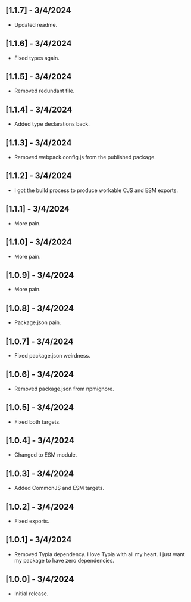 ## [1.1.7] - 3/4/2024
- Updated readme.

## [1.1.6] - 3/4/2024
- Fixed types again.

## [1.1.5] - 3/4/2024
- Removed redundant file.

## [1.1.4] - 3/4/2024
- Added type declarations back.

## [1.1.3] - 3/4/2024
- Removed webpack.config.js from the published package.

## [1.1.2] - 3/4/2024
- I got the build process to produce workable CJS and ESM exports.

## [1.1.1] - 3/4/2024
- More pain.

## [1.1.0] - 3/4/2024
- More pain.

## [1.0.9] - 3/4/2024
- More pain.

## [1.0.8] - 3/4/2024
- Package.json pain.

## [1.0.7] - 3/4/2024
- Fixed package.json weirdness.

## [1.0.6] - 3/4/2024
- Removed package.json from npmignore.

## [1.0.5] - 3/4/2024
- Fixed both targets.

## [1.0.4] - 3/4/2024
- Changed to ESM module.

## [1.0.3] - 3/4/2024
- Added CommonJS and ESM targets.

## [1.0.2] - 3/4/2024
- Fixed exports.

## [1.0.1] - 3/4/2024
- Removed Typia dependency. I love Typia with all my heart. I just want my package to have zero dependencies.

## [1.0.0] - 3/4/2024
- Initial release.